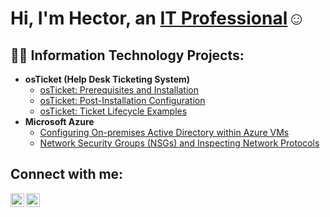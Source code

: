 <h1>Hi, I'm Hector, an <a href="https://linkedin.com/in/Hector">IT Professional</a>☺</h1>

<h2>👨‍💻 Information Technology Projects:</h2>

- <b>osTicket (Help Desk Ticketing System)</b>
  - [osTicket: Prerequisites and Installation](https://github.com/hectorvalencia2/osticket-prereqs)
  - [osTicket: Post-Installation Configuration](https://github.com/hectorvalencia2/post-install-config)
  - [osTicket: Ticket Lifecycle Examples](https://github.com/hectorvalencia2/ticket-lifecycle)
- <b>Microsoft Azure</b>
  - [Configuring On-premises Active Directory within Azure VMs](https://github.com/hectorvalencia2/configure-ad)
  - [Network Security Groups (NSGs) and Inspecting Network Protocols](https://github.com/hectorvalencia2/azure-network-protocols)

<h2>Connect with me:</h2>


[<img align="left" alt="Josh | LinkedIn" width="22px" src="https://cdn.jsdelivr.net/npm/simple-icons@v3/icons/linkedin.svg" />][linkedin]
[<img align="left" alt="Josh | Instagram" width="22px" src="https://cdn.jsdelivr.net/npm/simple-icons@v3/icons/instagram.svg" />][instagram]


[instagram]: [https://www.instagram.com/Josh](https://www.instagram.com/hectorrrv2?igsh=MTJsMWJmMmJoaWZwNg%3D%3D&utm_source=qr)
[linkedin]: [https://linkedin.com/in/Josh](https://www.linkedin.com/in/hector-valencia-a1016a246?utm_source=share&utm_campaign=share_via&utm_content=profile&utm_medium=ios_app)https://www.linkedin.com/in/hector-valencia-a1016a246?utm_source=share&utm_campaign=share_via&utm_content=profile&utm_medium=ios_app
